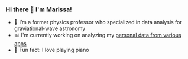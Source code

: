 ### Hi there 👋 I'm Marissa!

- 🔭 I’m a former physics professor who specialized in data analysis for graviational-wave astronomy
- 📊 I'm currently working on analyzing my [personal data from various apps](https://github.com/marissawalker/life-data/) 
- 🎹 Fun fact: I love playing piano

  
<!--
**marissawalker/marissawalker** is a ✨ _special_ ✨ repository because its `README.md` (this file) appears on your GitHub profile.

Here are some ideas to get you started:


-->
